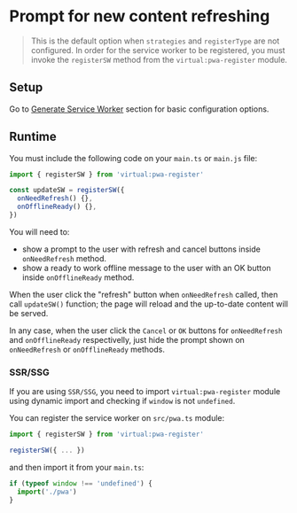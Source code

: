 # Prompt for new content refreshing

<prompt-for-update-img />

> This is the default option when `strategies` and `registerType` are not configured.
In order for the service worker to be registered, you must invoke the `registerSW` method
from the `virtual:pwa-register` module.

## Setup

Go to [Generate Service Worker](/guide/generate.html) section for basic configuration options.

## Runtime

You must include the following code on your `main.ts` or `main.js` file:
```ts
import { registerSW } from 'virtual:pwa-register'

const updateSW = registerSW({
  onNeedRefresh() {},
  onOfflineReady() {},
})
```

You will need to:
- show a prompt to the user with refresh and cancel buttons inside `onNeedRefresh` method.
- show a ready to work offline message to the user with an OK button inside `onOfflineReady` method.

When the user click the "refresh" button when `onNeedRefresh` called, then call `updateSW()` function; the page will 
reload and the up-to-date content will be served.

In any case, when the user click the `Cancel` or `OK` buttons for `onNeedRefresh` and `onOfflineReady` respectivelly, 
just hide the prompt shown on `onNeedRefresh` or `onOfflineReady` methods.

### SSR/SSG

If you are using `SSR/SSG`, you need to import `virtual:pwa-register` module using dynamic import and checking if
`window` is not `undefined`.

You can register the service worker on `src/pwa.ts` module:

```ts
import { registerSW } from 'virtual:pwa-register'

registerSW({ ... })
```

and then import it from your `main.ts`:

```ts
if (typeof window !== 'undefined') {
  import('./pwa')
}
```

